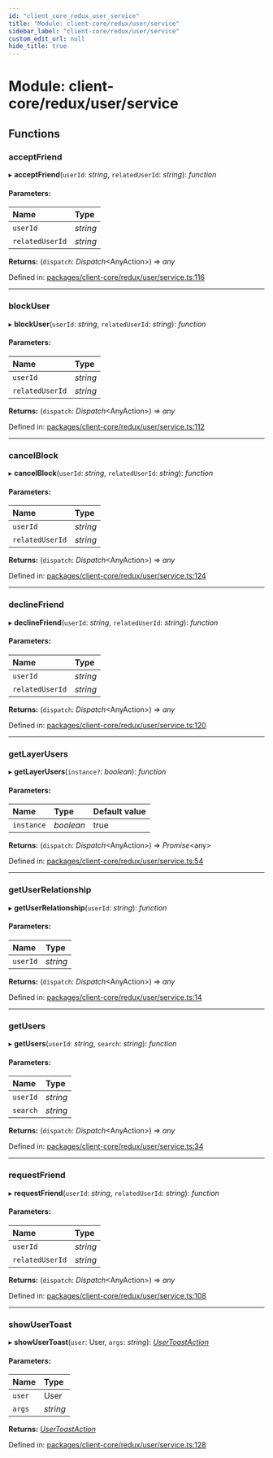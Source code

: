 ```yaml
---
id: "client_core_redux_user_service"
title: "Module: client-core/redux/user/service"
sidebar_label: "client-core/redux/user/service"
custom_edit_url: null
hide_title: true
---
```


# Module: client-core/redux/user/service

## Functions

### acceptFriend

▸ **acceptFriend**(`userId`: *string*, `relatedUserId`: *string*): *function*

#### Parameters:

Name | Type |
:------ | :------ |
`userId` | *string* |
`relatedUserId` | *string* |

**Returns:** (`dispatch`: *Dispatch*<AnyAction\>) => *any*

Defined in: [packages/client-core/redux/user/service.ts:116](https://github.com/xr3ngine/xr3ngine/blob/5a0f83ed8/packages/client-core/redux/user/service.ts#L116)

___

### blockUser

▸ **blockUser**(`userId`: *string*, `relatedUserId`: *string*): *function*

#### Parameters:

Name | Type |
:------ | :------ |
`userId` | *string* |
`relatedUserId` | *string* |

**Returns:** (`dispatch`: *Dispatch*<AnyAction\>) => *any*

Defined in: [packages/client-core/redux/user/service.ts:112](https://github.com/xr3ngine/xr3ngine/blob/5a0f83ed8/packages/client-core/redux/user/service.ts#L112)

___

### cancelBlock

▸ **cancelBlock**(`userId`: *string*, `relatedUserId`: *string*): *function*

#### Parameters:

Name | Type |
:------ | :------ |
`userId` | *string* |
`relatedUserId` | *string* |

**Returns:** (`dispatch`: *Dispatch*<AnyAction\>) => *any*

Defined in: [packages/client-core/redux/user/service.ts:124](https://github.com/xr3ngine/xr3ngine/blob/5a0f83ed8/packages/client-core/redux/user/service.ts#L124)

___

### declineFriend

▸ **declineFriend**(`userId`: *string*, `relatedUserId`: *string*): *function*

#### Parameters:

Name | Type |
:------ | :------ |
`userId` | *string* |
`relatedUserId` | *string* |

**Returns:** (`dispatch`: *Dispatch*<AnyAction\>) => *any*

Defined in: [packages/client-core/redux/user/service.ts:120](https://github.com/xr3ngine/xr3ngine/blob/5a0f83ed8/packages/client-core/redux/user/service.ts#L120)

___

### getLayerUsers

▸ **getLayerUsers**(`instance?`: *boolean*): *function*

#### Parameters:

Name | Type | Default value |
:------ | :------ | :------ |
`instance` | *boolean* | true |

**Returns:** (`dispatch`: *Dispatch*<AnyAction\>) => *Promise*<any\>

Defined in: [packages/client-core/redux/user/service.ts:54](https://github.com/xr3ngine/xr3ngine/blob/5a0f83ed8/packages/client-core/redux/user/service.ts#L54)

___

### getUserRelationship

▸ **getUserRelationship**(`userId`: *string*): *function*

#### Parameters:

Name | Type |
:------ | :------ |
`userId` | *string* |

**Returns:** (`dispatch`: *Dispatch*<AnyAction\>) => *any*

Defined in: [packages/client-core/redux/user/service.ts:14](https://github.com/xr3ngine/xr3ngine/blob/5a0f83ed8/packages/client-core/redux/user/service.ts#L14)

___

### getUsers

▸ **getUsers**(`userId`: *string*, `search`: *string*): *function*

#### Parameters:

Name | Type |
:------ | :------ |
`userId` | *string* |
`search` | *string* |

**Returns:** (`dispatch`: *Dispatch*<AnyAction\>) => *any*

Defined in: [packages/client-core/redux/user/service.ts:34](https://github.com/xr3ngine/xr3ngine/blob/5a0f83ed8/packages/client-core/redux/user/service.ts#L34)

___

### requestFriend

▸ **requestFriend**(`userId`: *string*, `relatedUserId`: *string*): *function*

#### Parameters:

Name | Type |
:------ | :------ |
`userId` | *string* |
`relatedUserId` | *string* |

**Returns:** (`dispatch`: *Dispatch*<AnyAction\>) => *any*

Defined in: [packages/client-core/redux/user/service.ts:108](https://github.com/xr3ngine/xr3ngine/blob/5a0f83ed8/packages/client-core/redux/user/service.ts#L108)

___

### showUserToast

▸ **showUserToast**(`user`: User, `args`: *string*): [*UserToastAction*](../interfaces/client_core_redux_user_actions.usertoastaction.md)

#### Parameters:

Name | Type |
:------ | :------ |
`user` | User |
`args` | *string* |

**Returns:** [*UserToastAction*](../interfaces/client_core_redux_user_actions.usertoastaction.md)

Defined in: [packages/client-core/redux/user/service.ts:128](https://github.com/xr3ngine/xr3ngine/blob/5a0f83ed8/packages/client-core/redux/user/service.ts#L128)
